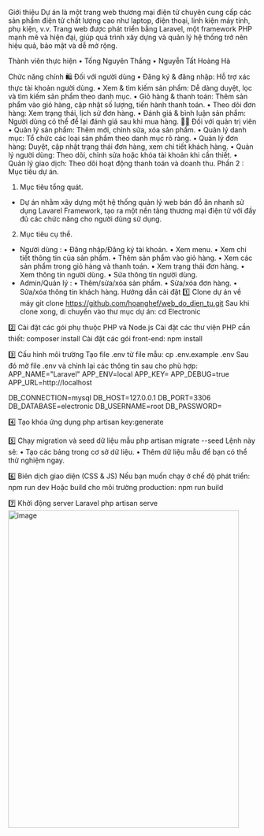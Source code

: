Giới thiệu
Dự án là một trang web thương mại điện tử chuyên cung cấp các sản phẩm điện tử chất lượng cao như laptop, điện thoại, linh kiện máy tính, phụ kiện, v.v.
Trang web được phát triển bằng Laravel, một framework PHP mạnh mẽ và hiện đại, giúp quá trình xây dựng và quản lý hệ thống trở nên hiệu quả, bảo mật và dễ mở rộng.
 
Thành viên thực hiện
•	Tống Nguyên Thắng
•	Nguyễn Tất Hoàng Hà
 
Chức năng chính
🛍️ Đối với người dùng
•	Đăng ký & đăng nhập: Hỗ trợ xác thực tài khoản người dùng.
•	Xem & tìm kiếm sản phẩm: Dễ dàng duyệt, lọc và tìm kiếm sản phẩm theo danh mục.
•	Giỏ hàng & thanh toán: Thêm sản phẩm vào giỏ hàng, cập nhật số lượng, tiến hành thanh toán.
•	Theo dõi đơn hàng: Xem trạng thái, lịch sử đơn hàng.
•	Đánh giá & bình luận sản phẩm: Người dùng có thể để lại đánh giá sau khi mua hàng.
🧑‍💼 Đối với quản trị viên
•	Quản lý sản phẩm: Thêm mới, chỉnh sửa, xóa sản phẩm.
•	Quản lý danh mục: Tổ chức các loại sản phẩm theo danh mục rõ ràng.
•	Quản lý đơn hàng: Duyệt, cập nhật trạng thái đơn hàng, xem chi tiết khách hàng.
•	Quản lý người dùng: Theo dõi, chỉnh sửa hoặc khóa tài khoản khi cần thiết.
•	Quản lý giao dịch: Theo dõi hoạt động thanh toán và doanh thu.
Phần 2 : Mục tiêu dự án.
1.	Mục tiêu tổng quát.
-	Dự án nhằm xây dựng một hệ thống quản lý web bán đồ ăn nhanh sử dụng Lavarel Framework, tạo ra một nền tảng thương mại điện tử với đầy đủ các chức năng cho người dùng sử dụng.
2.	Mục tiêu cụ thể.
-	Người dùng :
•	Đăng nhập/Đăng ký tài khoản.
•	Xem menu.
•	Xem chi tiết thông tin của sản phẩm.
•	Thêm sản phẩm vào giỏ hàng.
•	Xem các sản phẩm trong giỏ hàng và thanh toán.
•	Xem trạng thái đơn hàng.
•	Xem thông tin người dùng.
•	Sửa thông tin người dùng.
-	Admin/Quản lý :
•	Thêm/sửa/xóa sản phẩm.
•	Sửa/xóa đơn hàng.
•	Sửa/xóa thông tin khách hàng.
Hướng dẫn cài đặt
1️⃣ Clone dự án về máy
git clone https://github.com/hoanghef/web_do_dien_tu.git
Sau khi clone xong, di chuyển vào thư mục dự án:
cd Electronic
 
2️⃣ Cài đặt các gói phụ thuộc PHP và Node.js
Cài đặt các thư viện PHP cần thiết:
composer install
Cài đặt các gói front-end:
npm install
 
3️⃣ Cấu hình môi trường
Tạo file .env từ file mẫu:
cp .env.example .env
Sau đó mở file .env và chỉnh lại các thông tin sau cho phù hợp:
APP_NAME="Laravel"
APP_ENV=local
APP_KEY=
APP_DEBUG=true
APP_URL=http://localhost

DB_CONNECTION=mysql
DB_HOST=127.0.0.1
DB_PORT=3306
DB_DATABASE=electronic
DB_USERNAME=root
DB_PASSWORD=
 
4️⃣ Tạo khóa ứng dụng
php artisan key:generate
 
5️⃣ Chạy migration và seed dữ liệu mẫu
php artisan migrate --seed
Lệnh này sẽ:
•	Tạo các bảng trong cơ sở dữ liệu.
•	Thêm dữ liệu mẫu để bạn có thể thử nghiệm ngay.
 
6️⃣ Biên dịch giao diện (CSS & JS)
Nếu bạn muốn chạy ở chế độ phát triển:
npm run dev
Hoặc build cho môi trường production:
npm run build
 
7️⃣ Khởi động server Laravel
php artisan serve
<img width="468" height="645" alt="image" src="https://github.com/user-attachments/assets/161d2d2d-b2e3-4d85-9a55-8c053c32c716" />
